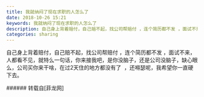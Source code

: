 ```yaml
---
title: 我就纳闷了现在求职的人怎么了
date: 2018-10-26 15:21
keywords: 我就纳闷了现在求职的人怎么了
description: 自己身上背着赔付，自己赔不起，找公司帮赔付 ，连个简历都不发 ，面试不来，人都看不见，就特么一句话，你来接我吧，是你没脑子，还是公司没脑子，缺心眼么，公司买你来干啥，在过2天住的地方都没有了  ，还嘚瑟呢，我希望你一直硬下去。
categories: sharing
---
```

<td class="t_f" id="postmessage_2169998">

自己身上背着赔付，自己赔不起，找公司帮赔付 ，连个简历都不发 ，面试不来，人都看不见，就特么一句话，你来接我吧，是你没脑子，还是公司没脑子，缺心眼么，公司买你来干啥，在过2天住的地方都没有了  ，还嘚瑟呢，我希望你一直硬下去。<br/>
</td>
###### 转载自[菲龙网]
